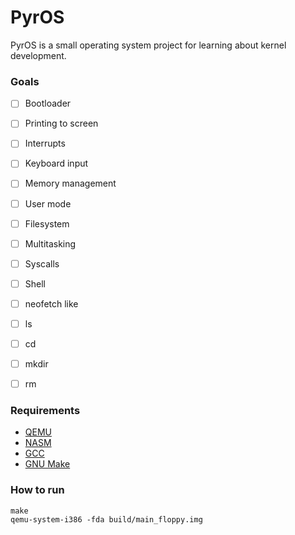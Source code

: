 # PyrOS
PyrOS is a small operating system project for learning about kernel development.

### Goals
- [ ] Bootloader
- [ ] Printing to screen
- [ ] Interrupts
- [ ] Keyboard input
- [ ] Memory management
- [ ] User mode
- [ ] Filesystem
- [ ] Multitasking
- [ ] Syscalls
- [ ] Shell
- [ ] neofetch like
- [ ] ls
- [ ] cd
- [ ] mkdir
- [ ] rm


### Requirements
- [QEMU](https://www.qemu.org/)
- [NASM](https://www.nasm.us/)
- [GCC](https://gcc.gnu.org/)
- [GNU Make](https://www.gnu.org/software/make/)

### How to run

```
make
qemu-system-i386 -fda build/main_floppy.img 
```

